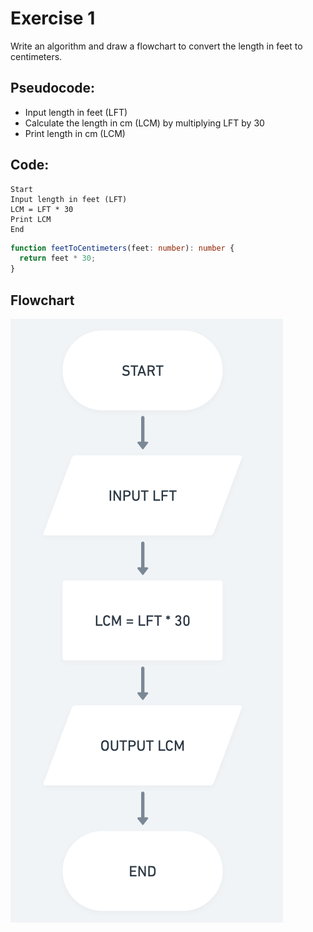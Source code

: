 # Exercise 1

Write an algorithm and draw a flowchart to convert the length in feet to centimeters.

## Pseudocode:

- Input length in feet (LFT)
- Calculate the length in cm (LCM) by multiplying LFT by 30
- Print length in cm (LCM)

## Code:

```plaintext
Start
Input length in feet (LFT)
LCM = LFT * 30
Print LCM
End
```

```ts
function feetToCentimeters(feet: number): number {
  return feet * 30;
}
```

## Flowchart

<img src="/flowcharts/exercise1.png">

